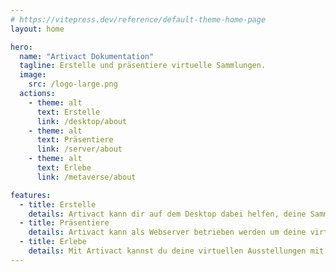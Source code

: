 ```yaml
---
# https://vitepress.dev/reference/default-theme-home-page
layout: home

hero:
  name: "Artivact Dokumentation"
  tagline: Erstelle und präsentiere virtuelle Sammlungen.
  image:
    src: /logo-large.png
  actions:
    - theme: alt
      text: Erstelle
      link: /desktop/about
    - theme: alt
      text: Präsentiere
      link: /server/about
    - theme: alt
      text: Erlebe
      link: /metaverse/about

features:
  - title: Erstelle
    details: Artivact kann dir auf dem Desktop dabei helfen, deine Sammlung zu virtualisieren und zu verwalten.
  - title: Präsentiere
    details: Artivact kann als Webserver betrieben werden um deine virtuelle Sammlung einfach im Netz zu präsentieren.
  - title: Erlebe
    details: Mit Artivact kannst du deine virtuellen Ausstellungen mit VR/AR erleben.
---
```

